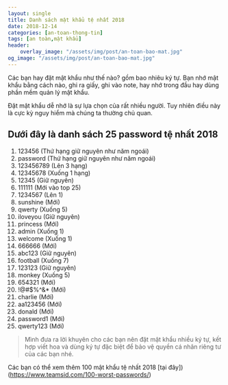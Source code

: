 ```yaml
---
layout: single
title: Danh sách mật khẩu tệ nhất 2018
date: 2018-12-14
categories: [an-toan-thong-tin]
tags: [an toàn,mật khẩu]
header:
    overlay_image: "/assets/img/post/an-toan-bao-mat.jpg"
og_image: "/assets/img/post/an-toan-bao-mat.jpg"
---
```


Các bạn hay đặt mật khẩu như thế nào? gồm bao nhiêu ký tự. Bạn nhớ mật khẩu bằng cách nào, ghi ra giấy, ghi vào note, hay nhớ trong đầu hay dùng phần mềm quản lý mật khẩu.

Đặt mật khẩu dễ nhớ là sự lựa chọn của rất nhiều người. Tuy nhiên điều này là cực kỳ nguy hiểm mà chúng ta thường chủ quan.

## Dưới đây là danh sách 25 password tệ nhất 2018

1. 123456 (Thứ hạng giữ nguyên như năm ngoái)
2. password (Thứ hạng giữ nguyên như năm ngoái)
3. 123456789 (Lên 3 hạng)
4. 12345678 (Xuống 1 hạng)
5. 12345 (Giữ nguyên)
6. 111111 (Mới vào top 25)
7. 1234567 (Lên 1)
8. sunshine (Mới)
9. qwerty (Xuống 5)
10. iloveyou (Giữ nguyên)
11. princess (Mới)
12. admin (Xuống 1)
13. welcome (Xuống 1)
14. 666666 (Mới)
15. abc123 (Giữ nguyên)
16. football (Xuống 7)
17. 123123 (Giữ nguyên)
18. monkey (Xuống 5)
19. 654321 (Mới)
20. !@#$%^&* (Mới)
21. charlie (Mới)
22. aa123456 (Mới)
23. donald (Mới)
24. password1 (Mới)
25. qwerty123 (Mới)

>Mình đưa ra lời khuyên cho các bạn nên đặt mật khẩu nhiều ký tự, kết hợp viết hoa và dùng ký tự đặc biệt để bảo vệ quyền cá nhân riêng tư của các bạn nhé.

Các bạn có thể xem thêm 100 mật khẩu tệ nhất 2018 [tại đây])(https://www.teamsid.com/100-worst-passwords/)